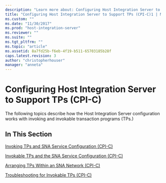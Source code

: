 ```yaml
---
description: "Learn more about: Configuring Host Integration Server to Support TPs (CPI-C)"
title: "Configuring Host Integration Server to Support TPs (CPI-C)1 | Microsoft Docs"
ms.custom: ""
ms.date: "11/30/2017"
ms.prod: "host-integration-server"
ms.reviewer: ""
ms.suite: ""
ms.tgt_pltfrm: ""
ms.topic: "article"
ms.assetid: 8a7fd25b-f6eb-4f19-b511-65703185b28f
caps.latest.revision: 3
author: "christopherhouser"
manager: "anneta"
---
```

# Configuring Host Integration Server to Support TPs (CPI-C)
The following topics describe how the Host Integration Server configuration works with invoking and invokable transaction programs (TPs.)  
  
## In This Section  
 [Invoking TPs and SNA Service Configuration (CPI-C)](../core/invoking-tps-and-sna-service-configuration-cpi-c-2.md)  
  
 [Invokable TPs and the SNA Service Configuration (CPI-C)](../core/invokable-tps-and-the-sna-service-configuration-cpi-c-1.md)  
  
 [Arranging TPs Within an SNA Network (CPI-C)](../core/arranging-tps-within-an-sna-network-cpi-c-2.md)  
  
 [Troubleshooting for Invokable TPs (CPI-C)](../core/troubleshooting-for-invokable-tps-cpi-c-1.md)
